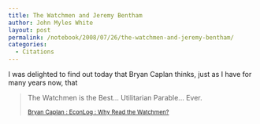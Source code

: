 ```yaml
---
title: The Watchmen and Jeremy Bentham
author: John Myles White
layout: post
permalink: /notebook/2008/07/26/the-watchmen-and-jeremy-bentham/
categories:
  - Citations
---
```


I was delighted to find out today that Bryan Caplan thinks, just as I have for many years now, that 

<blockquote>
<p>The Watchmen is the Best... Utilitarian Parable... Ever.</p>

<small><a href="http://econlog.econlib.org/archives/2008/07/why_read_the_wa.html">Bryan Caplan : EconLog : Why Read the Watchmen?</a></small>
</blockquote>
